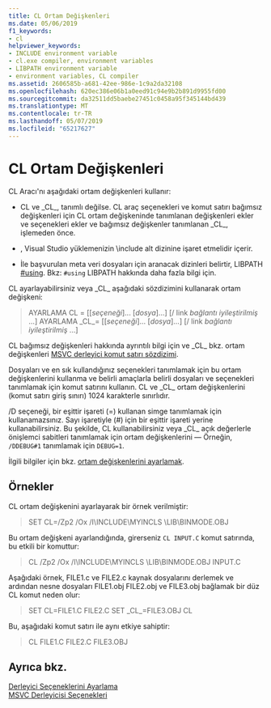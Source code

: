 ```yaml
---
title: CL Ortam Değişkenleri
ms.date: 05/06/2019
f1_keywords:
- cl
helpviewer_keywords:
- INCLUDE environment variable
- cl.exe compiler, environment variables
- LIBPATH environment variable
- environment variables, CL compiler
ms.assetid: 2606585b-a681-42ee-986e-1c9a2da32108
ms.openlocfilehash: 620ec386e06b1a0eed91c94e9b2b891d9955fd00
ms.sourcegitcommit: da32511dd5baebe27451c0458a95f345144bd439
ms.translationtype: MT
ms.contentlocale: tr-TR
ms.lasthandoff: 05/07/2019
ms.locfileid: "65217627"
---
```

# <a name="cl-environment-variables"></a>CL Ortam Değişkenleri

CL Aracı'nı aşağıdaki ortam değişkenleri kullanır:

- CL ve \_CL\_, tanımlı değilse. CL araç seçenekleri ve komut satırı bağımsız değişkenleri için CL ortam değişkeninde tanımlanan değişkenleri ekler ve seçenekleri ekler ve bağımsız değişkenler tanımlanan \_CL\_, işlemeden önce.

- , Visual Studio yüklemenizin \include alt dizinine işaret etmelidir içerir.

- İle başvurulan meta veri dosyaları için aranacak dizinleri belirtir, LIBPATH [#using](../../preprocessor/hash-using-directive-cpp.md). Bkz: `#using` LIBPATH hakkında daha fazla bilgi için.

CL ayarlayabilirsiniz veya \_CL\_ aşağıdaki sözdizimini kullanarak ortam değişkeni:

> AYARLAMA CL = [[*seçeneği*]... [*dosya*]...] [/ link *bağlantı iyileştirilmiş* ...] AYARLAMA \_CL\_= [[*seçeneği*]... [*dosya*]...] [/ link *bağlantı iyileştirilmiş* ...]

CL bağımsız değişkenleri hakkında ayrıntılı bilgi için ve \_CL\_ bkz. ortam değişkenleri [MSVC derleyici komut satırı sözdizimi](compiler-command-line-syntax.md).

Dosyaları ve en sık kullandığınız seçenekleri tanımlamak için bu ortam değişkenlerini kullanma ve belirli amaçlarla belirli dosyaları ve seçenekleri tanımlamak için komut satırını kullanın. CL ve \_CL\_ ortam değişkenlerini (komut satırı giriş sınırı) 1024 karakterle sınırlıdır.

/D seçeneği, bir eşittir işareti (=) kullanan simge tanımlamak için kullanamazsınız. Sayı işaretiyle (#) için bir eşittir işareti yerine kullanabilirsiniz. Bu şekilde, CL kullanabilirsiniz veya \_CL\_ açık değerlerle önişlemci sabitleri tanımlamak için ortam değişkenlerini — Örneğin, `/DDEBUG#1` tanımlamak için `DEBUG=1`.

İlgili bilgiler için bkz. [ortam değişkenlerini ayarlamak](../setting-the-path-and-environment-variables-for-command-line-builds.md).

## <a name="examples"></a>Örnekler

CL ortam değişkenini ayarlayarak bir örnek verilmiştir:

> SET CL=/Zp2 /Ox /I\INCLUDE\MYINCLS \LIB\BINMODE.OBJ

Bu ortam değişkeni ayarlandığında, girerseniz `CL INPUT.C` komut satırında, bu etkili bir komuttur:

> CL /Zp2 /Ox /I\INCLUDE\MYINCLS \LIB\BINMODE.OBJ INPUT.C

Aşağıdaki örnek, FILE1.c ve FILE2.c kaynak dosyalarını derlemek ve ardından nesne dosyaları FILE1.obj FILE2.obj ve FILE3.obj bağlamak bir düz CL komut neden olur:

> SET CL=FILE1.C FILE2.C SET \_CL\_=FILE3.OBJ CL

Bu, aşağıdaki komut satırı ile aynı etkiye sahiptir:

> CL FILE1.C FILE2.C FILE3.OBJ

## <a name="see-also"></a>Ayrıca bkz.

[Derleyici Seçeneklerini Ayarlama](compiler-command-line-syntax.md)<br/>
[MSVC Derleyicisi Seçenekleri](compiler-options.md)
